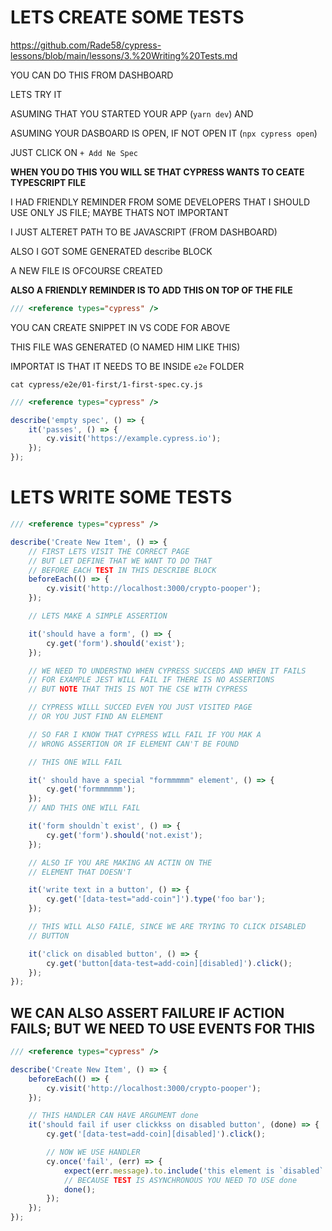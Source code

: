 # LETS CREATE SOME TESTS

<https://github.com/Rade58/cypress-lessons/blob/main/lessons/3.%20Writing%20Tests.md>

YOU CAN DO THIS FROM DASHBOARD

LETS TRY IT 

ASUMING THAT YOU STARTED YOUR APP (`yarn dev`) AND

ASUMING YOUR DASBOARD IS OPEN, IF NOT OPEN IT (`npx cypress open`)

JUST CLICK ON <kbd>`+ Add Ne Spec`</kbd>

**WHEN YOU DO THIS YOU WILL SE THAT CYPRESS WANTS TO CEATE TYPESCRIPT FILE**

I HAD FRIENDLY REMINDER FROM SOME DEVELOPERS THAT I SHOULD USE ONLY JS FILE; MAYBE THATS NOT IMPORTANT

I JUST ALTERET PATH TO BE JAVASCRIPT (FROM DASHBOARD)

ALSO I GOT SOME GENERATED describe BLOCK

A NEW FILE IS OFCOURSE CREATED

**ALSO A FRIENDLY REMINDER IS TO ADD THIS ON TOP OF THE FILE**

```js
/// <reference types="cypress" />
```

YOU CAN CREATE SNIPPET IN VS CODE FOR ABOVE

THIS FILE WAS GENERATED (O NAMED HIM LIKE THIS)

IMPORTAT IS THAT IT NEEDS TO BE INSIDE `e2e` FOLDER

```
cat cypress/e2e/01-first/1-first-spec.cy.js
```

```js
/// <reference types="cypress" />

describe('empty spec', () => {
	it('passes', () => {
		cy.visit('https://example.cypress.io');
	});
});

```

# LETS WRITE SOME TESTS

```js
/// <reference types="cypress" />

describe('Create New Item', () => {
	// FIRST LETS VISIT THE CORRECT PAGE
	// BUT LET DEFINE THAT WE WANT TO DO THAT
	// BEFORE EACH TEST IN THIS DESCRIBE BLOCK
	beforeEach(() => {
		cy.visit('http://localhost:3000/crypto-pooper');
	});

	// LETS MAKE A SIMPLE ASSERTION

	it('should have a form', () => {
		cy.get('form').should('exist');
	});

	// WE NEED TO UNDERSTND WHEN CYPRESS SUCCEDS AND WHEN IT FAILS
	// FOR EXAMPLE JEST WILL FAIL IF THERE IS NO ASSERTIONS
	// BUT NOTE THAT THIS IS NOT THE CSE WITH CYPRESS

	// CYPRESS WILLL SUCCED EVEN YOU JUST VISITED PAGE
	// OR YOU JUST FIND AN ELEMENT

	// SO FAR I KNOW THAT CYPRESS WILL FAIL IF YOU MAK A
	// WRONG ASSERTION OR IF ELEMENT CAN'T BE FOUND

	// THIS ONE WILL FAIL

	it(' should have a special "formmmmm" element', () => {
		cy.get('formmmmmm');
	});
	// AND THIS ONE WILL FAIL

	it('form shouldn`t exist', () => {
		cy.get('form').should('not.exist');
	});

	// ALSO IF YOU ARE MAKING AN ACTIN ON THE
	// ELEMENT THAT DOESN'T

	it('write text in a button', () => {
		cy.get('[data-test="add-coin"]').type('foo bar');
	});

	// THIS WILL ALSO FAILE, SINCE WE ARE TRYING TO CLICK DISABLED
	// BUTTON

	it('click on disabled button', () => {
		cy.get('button[data-test=add-coin][disabled]').click();
	});
});

```

## WE CAN ALSO ASSERT FAILURE IF ACTION FAILS; BUT WE NEED TO USE EVENTS FOR THIS

```js
/// <reference types="cypress" />

describe('Create New Item', () => {
	beforeEach(() => {
		cy.visit('http://localhost:3000/crypto-pooper');
	});

	// THIS HANDLER CAN HAVE ARGUMENT done
	it('should fail if user clickkss on disabled button', (done) => {
		cy.get('[data-test=add-coin][disabled]').click();

		// NOW WE USE HANDLER
		cy.once('fail', (err) => {
			expect(err.message).to.include('this element is `disabled`');
			// BECAUSE TEST IS ASYNCHRONOUS YOU NEED TO USE done
			done();
		});
	});
});

```
